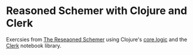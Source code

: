 # Reasoned Schemer with Clojure and Clerk

Exercsies from [The Reseaoned Schemer][1] using Clojure's [core.logic][2] and the [Clerk][3] notebook library.

[1]: https://mitpress.mit.edu/9780262535519/the-reasoned-schemer/
[2]: https://github.com/clojure/core.logic
[3]: https://book.clerk.vision/